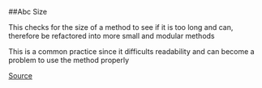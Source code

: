 ##Abc Size

This checks for the size of a method to see if it is too long and can, therefore be refactored into more small and modular methods

This is a common practice since it difficults readability and can become a problem to use the method properly

[Source](http://www.rubydoc.info/gems/rubocop/RuboCop/Cop/Metrics/AbcSize)
